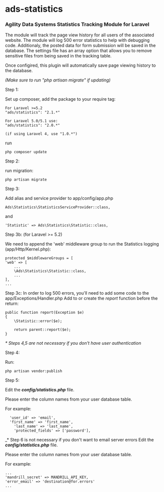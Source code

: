 ads-statistics
==============

<h3>Agility Data Systems Statistics Tracking Module for Laravel</h3>

The module will track the page view history for all users of the associated website. The module will log 500 error statistics to help with debugging code. Additionaly, the posted data for form submission will be saved in the database. The settings file has an array option that allows you to remove sensitive files from being saved in the tracking table.

Once configired, this plugin will automatically save page viewing history to the database.

_(Make sure to run "php artisan migrate" if updating)_

Step 1:

Set up composer, add the package to your require tag:
```
For Laravel >=5.2
"ads/statistics": "2.1.*"

For Laravel 5.0/5.1 use:
"ads/statistics": "2.0.*"

(if using Laravel 4, use "1.0.*")
```

run
```
php composer update
```

Step 2:

run migration: 
```
php artisan migrate
```

Step 3:

Add alias and service provider to app/config/app.php
```
Ads\Statistics\StatisticsServiceProvider::class,
```
and
```
'Statistic' => Ads\Statistics\Statistic::class,
```

Step 3b: (for Laravel >= 5.2)

We need to append the 'web' middleware group to run the Statistics logging (app/Http/Kernel.php):
```
protected $middlewareGroups = [
'web' => [
    ...
    \Ads\Statistics\Statistic::class,
    ...
],
...
```

Step 3c:
In order to log 500 errors, you'll need to add some code to the app/Exceptions/Handler.php
Add to or create the *report* function before the return:
```
public function report(Exception $e)
{
    \Statistic::error($e);
	
    return parent::report($e);
}
```

_* Steps 4,5 are not necessary if you don't have user authentication_

Step 4:

Run:
```
php artisan vendor:publish
```

Step 5:

Edit the _<b>config/statistics.php</b>_ file.

Please enter the column names from your user database table.

For example:
```
  'user_id' => 'email',
  'first_name' => 'first_name',
	'last_name' => 'last_name',
	'protected_fields' => ['password'],
```

_* Step 6 is not necessary if you don't want to email server errors
Edit the _<b>config/statistics.php</b>_ file.

Please enter the column names from your user database table.

For example:
```
...
'mandrill_secret' => MANDRILL_API_KEY,
'error_email' => 'destination@for.errors'
...
```
